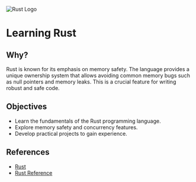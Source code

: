 ![Rust Logo](https://www.rust-lang.org/logos/rust-logo-256x256.png)

# Learning Rust

## Why?

Rust is known for its emphasis on memory safety. The language provides a unique ownership system that allows avoiding common memory bugs such as null pointers and memory leaks. This is a crucial feature for writing robust and safe code.

## Objectives

- Learn the fundamentals of the Rust programming language.
- Explore memory safety and concurrency features.
- Develop practical projects to gain experience.

## References

- [Rust](https://www.rust-lang.org/)
- [Rust Reference](https://doc.rust-lang.org/stable/reference/)
